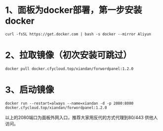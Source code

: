 # 1、面板为docker部署，第一步安装docker

```shell
curl -fsSL https://get.docker.com | bash -s docker --mirror Aliyun

```
# 2、拉取镜像（初次安装可跳过）

```shell
docker pull docker.cfycloud.top/xiandan/forwordpanel:1.2.0
```

# 3、启动镜像
```shell
docker run --restart=always --name=xiandan -d -p 2080:8080 docker.cfycloud.top/xiandan/forwordpanel:1.2.0
```
以上的2080端口为面板外网入口，推荐大家用反代的方式代理到80/443 供他人访问。
